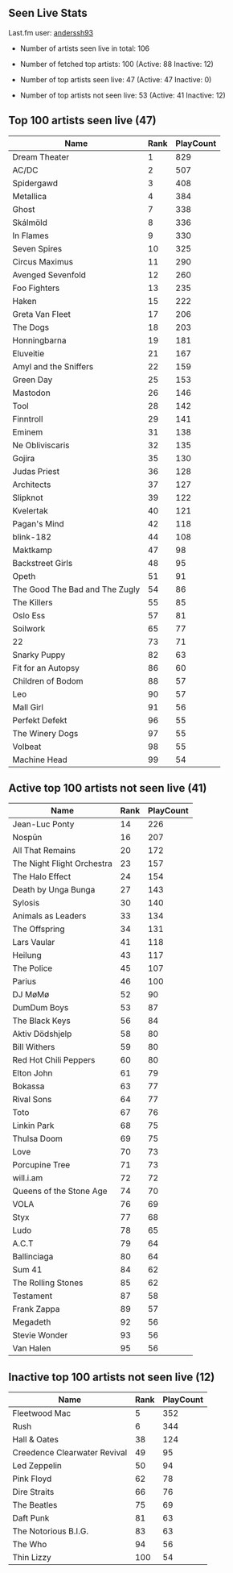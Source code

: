 ## Seen Live Stats

Last.fm user: [anderssh93](https://www.last.fm/user/anderssh93)

- Number of artists seen live in total: 106

- Number of fetched top artists: 100 (Active: 88 Inactive: 12)

- Number of top artists seen live: 47 (Active: 47 Inactive: 0)

- Number of top artists not seen live: 53 (Active: 41 Inactive: 12)

## Top 100 artists seen live (47)

Name                           | Rank | PlayCount
------------------------------ | ---- | ---------
Dream Theater                  | 1    | 829      
AC/DC                          | 2    | 507      
Spidergawd                     | 3    | 408      
Metallica                      | 4    | 384      
Ghost                          | 7    | 338      
Skálmöld                       | 8    | 336      
In Flames                      | 9    | 330      
Seven Spires                   | 10   | 325      
Circus Maximus                 | 11   | 290      
Avenged Sevenfold              | 12   | 260      
Foo Fighters                   | 13   | 235      
Haken                          | 15   | 222      
Greta Van Fleet                | 17   | 206      
The Dogs                       | 18   | 203      
Honningbarna                   | 19   | 181      
Eluveitie                      | 21   | 167      
Amyl and the Sniffers          | 22   | 159      
Green Day                      | 25   | 153      
Mastodon                       | 26   | 146      
Tool                           | 28   | 142      
Finntroll                      | 29   | 141      
Eminem                         | 31   | 138      
Ne Obliviscaris                | 32   | 135      
Gojira                         | 35   | 130      
Judas Priest                   | 36   | 128      
Architects                     | 37   | 127      
Slipknot                       | 39   | 122      
Kvelertak                      | 40   | 121      
Pagan's Mind                   | 42   | 118      
blink-182                      | 44   | 108      
Maktkamp                       | 47   | 98       
Backstreet Girls               | 48   | 95       
Opeth                          | 51   | 91       
The Good The Bad and The Zugly | 54   | 86       
The Killers                    | 55   | 85       
Oslo Ess                       | 57   | 81       
Soilwork                       | 65   | 77       
22                             | 73   | 71       
Snarky Puppy                   | 82   | 63       
Fit for an Autopsy             | 86   | 60       
Children of Bodom              | 88   | 57       
Leo                            | 90   | 57       
Mall Girl                      | 91   | 56       
Perfekt Defekt                 | 96   | 55       
The Winery Dogs                | 97   | 55       
Volbeat                        | 98   | 55       
Machine Head                   | 99   | 54       

## Active top 100 artists not seen live (41)

Name                       | Rank | PlayCount
-------------------------- | ---- | ---------
Jean-Luc Ponty             | 14   | 226      
Nospūn                     | 16   | 207      
All That Remains           | 20   | 172      
The Night Flight Orchestra | 23   | 157      
The Halo Effect            | 24   | 154      
Death by Unga Bunga        | 27   | 143      
Sylosis                    | 30   | 140      
Animals as Leaders         | 33   | 134      
The Offspring              | 34   | 131      
Lars Vaular                | 41   | 118      
Heilung                    | 43   | 117      
The Police                 | 45   | 107      
Parius                     | 46   | 100      
DJ MøMø                    | 52   | 90       
DumDum Boys                | 53   | 87       
The Black Keys             | 56   | 84       
Aktiv Dödshjelp            | 58   | 80       
Bill Withers               | 59   | 80       
Red Hot Chili Peppers      | 60   | 80       
Elton John                 | 61   | 79       
Bokassa                    | 63   | 77       
Rival Sons                 | 64   | 77       
Toto                       | 67   | 76       
Linkin Park                | 68   | 75       
Thulsa Doom                | 69   | 75       
Love                       | 70   | 73       
Porcupine Tree             | 71   | 73       
will.i.am                  | 72   | 72       
Queens of the Stone Age    | 74   | 70       
VOLA                       | 76   | 69       
Styx                       | 77   | 68       
Ludo                       | 78   | 65       
A.C.T                      | 79   | 64       
Ballinciaga                | 80   | 64       
Sum 41                     | 84   | 62       
The Rolling Stones         | 85   | 62       
Testament                  | 87   | 58       
Frank Zappa                | 89   | 57       
Megadeth                   | 92   | 56       
Stevie Wonder              | 93   | 56       
Van Halen                  | 95   | 56       

## Inactive top 100 artists not seen live (12)

Name                         | Rank | PlayCount
---------------------------- | ---- | ---------
Fleetwood Mac                | 5    | 352      
Rush                         | 6    | 344      
Hall & Oates                 | 38   | 124      
Creedence Clearwater Revival | 49   | 95       
Led Zeppelin                 | 50   | 94       
Pink Floyd                   | 62   | 78       
Dire Straits                 | 66   | 76       
The Beatles                  | 75   | 69       
Daft Punk                    | 81   | 63       
The Notorious B.I.G.         | 83   | 63       
The Who                      | 94   | 56       
Thin Lizzy                   | 100  | 54       
